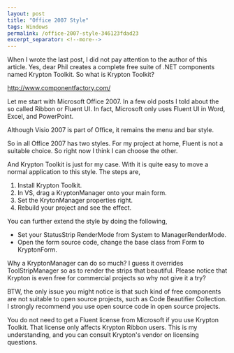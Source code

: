 ```yaml
---
layout: post
title: "Office 2007 Style"
tags: Windows
permalink: /office-2007-style-346123fdad23
excerpt_separator: <!--more-->
---
```

When I wrote the last post, I did not pay attention to the author of this article. Yes, dear Phil creates a complete free suite of .NET components named Krypton Toolkit. So what is Krypton Toolkit?

http://www.componentfactory.com/

Let me start with Microsoft Office 2007. In a few old posts I told about the so called Ribbon or Fluent UI. In fact, Microsoft only uses Fluent UI in Word, Excel, and PowerPoint.

Although Visio 2007 is part of Office, it remains the menu and bar style.
<!--more-->

So in all Office 2007 has two styles. For my project at home, Fluent is not a suitable choice. So right now I think I can choose the other.

And Krypton Toolkit is just for my case. With it is quite easy to move a normal application to this style. The steps are,

1. Install Krypton Toolkit.
1. In VS, drag a KryptonManager onto your main form.
1. Set the KrytonManager properties right.
1. Rebuild your project and see the effect.

You can further extend the style by doing the following,

* Set your StatusStrip RenderMode from System to ManagerRenderMode.
* Open the form source code, change the base class from Form to KryptonForm.

Why a KryptonManager can do so much? I guess it overrides ToolStripManager so as to render the strips that beautiful.
Please notice that Krypton is even free for commercial projects so why not give it a try?

BTW, the only issue you might notice is that such kind of free components are not suitable to open source projects, such as Code Beautifier Collection. I strongly recommend you use open source code in open source projects.

You do not need to get a Fluent license from Microsoft if you use Krypton Toolkit. That license only affects Krypton Ribbon users. This is my understanding, and you can consult Krypton's vendor on licensing questions.

